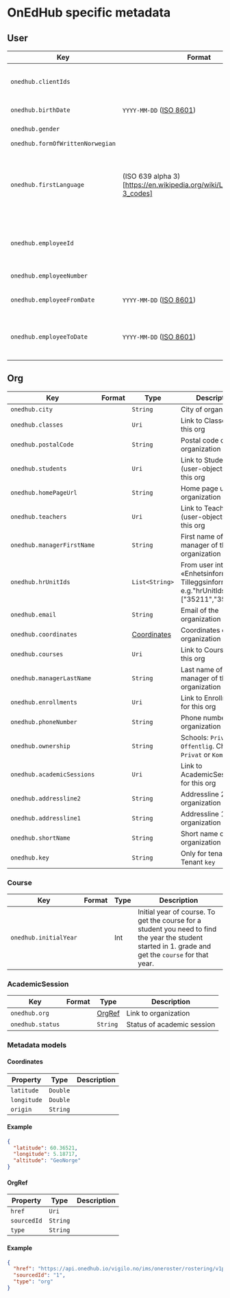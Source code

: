 # OnEdHub specific metadata

## User

| Key                              | Format                                                                   | Type         | Description                                                             |
|----------------------------------|--------------------------------------------------------------------------|--------------|-------------------------------------------------------------------------|
| `onedhub.clientIds`              |                                                                          | `List<UUID>` | *Internal use only* (internal id of student)                            |
| `onedhub.birthDate`              | `YYYY-MM-DD` ([ISO 8601](https://en.wikipedia.org/wiki/ISO_8601))        | `Date`       | Date of birth                                                           |
| `onedhub.gender`                 |                                                                          | `String`     | `male` or `female`                                                      | 
| `onedhub.formOfWrittenNorwegian` |                                                                          | `String`     | `nn` or `nb`                                                            | 
| `onedhub.firstLanguage`          | (ISO 639 alpha 3)[https://en.wikipedia.org/wiki/List_of_ISO_639-3_codes] | `String`     | A first language (L1), native language, native tongue, or mother tongue |
| `onedhub.employeeId`             |                                                                          | `UUID`       | *Internal use only* (internal id of employee)                           |
| `onedhub.employeeNumber`         |                                                                          | `String`     | Employee number                                                         |
| `onedhub.employeeFromDate`       | `YYYY-MM-DD` ([ISO 8601](https://en.wikipedia.org/wiki/ISO_8601))        | `Date`       | Start-date for the employee                                             |
| `onedhub.employeeToDate`         | `YYYY-MM-DD` ([ISO 8601](https://en.wikipedia.org/wiki/ISO_8601))        | `Date`       | End-data (until, not included) for the employee                         |

## Org

| Key                        | Format | Type                        | Description                                                                                      |
|----------------------------|--------|-----------------------------|--------------------------------------------------------------------------------------------------|
| `onedhub.city`             |        | `String`                    | City of organization                                                                             |
| `onedhub.classes`          |        | `Uri`                       | Link to Classes for this org                                                                     |
| `onedhub.postalCode`       |        | `String`                    | Postal code of organization                                                                      |
| `onedhub.students`         |        | `Uri`                       | Link to Students (user-objects) for this org                                                     |
| `onedhub.homePageUrl`      |        | `String`                    | Home page url of organization                                                                    |
| `onedhub.teachers`         |        | `Uri`                       | Link to Teachers (user-objects) for this org                                                     |
| `onedhub.managerFirstName` |        | `String`                    | First name of the manager of the organization                                                    |
| `onedhub.hrUnitIds`        |        | `List<String>`              | From user interface «Enhetsinformasjon/ Tilleggsinformasjon», e.g."hrUnitIds": ["35211","35240"] |
| `onedhub.email`            |        | `String`                    | Email of the organization                                                                        |
| `onedhub.coordinates`      |        | [Coordinates](#coordinates) | Coordinates of the organization                                                                  |
| `onedhub.courses`          |        | `Uri`                       | Link to Courses for this org                                                                     |
| `onedhub.managerLastName`  |        | `String`                    | Last name of the manager of the organization                                                     |
| `onedhub.enrollments`      |        | `Uri`                       | Link to Enrollments for this org                                                                 |
| `onedhub.phoneNumber`      |        | `String`                    | Phone number of the organization                                                                 |
| `onedhub.ownership`        |        | `String`                    | Schools: `Privat` or `Offentlig`.  ChildCare: `Privat` or `Kommunal`                             |            |
| `onedhub.academicSessions` |        | `Uri`                       | Link to AcademicSessions for this org                                                            |
| `onedhub.addressline2`     |        | `String`                    | Addressline 2 of the organization                                                                |
| `onedhub.addressline1`     |        | `String`                    | Addressline 1 of the organization                                                                |
| `onedhub.shortName`        |        | `String`                    | Short name of the organization                                                                   |
| `onedhub.key`              |        | `String`                    | Only for tenants: Tenant `key`                                                                   |

### Course

| Key                   | Format | Type | Description                                                                                                                                           |
|-----------------------|--------|------|-------------------------------------------------------------------------------------------------------------------------------------------------------|
| `onedhub.initialYear` |        | Int  | Initial year of course. To get the course for a student you need to find the year the student started in 1. grade and get the `course` for that year. |

### AcademicSession

| Key              | Format | Type              | Description                |
|------------------|--------|-------------------|----------------------------|
| `onedhub.org`    |        | [OrgRef](#OrgRef) | Link to organization       |
| `onedhub.status` |        | `String`          | Status of academic session |

### Metadata models

#### Coordinates

| Property    | Type     | Description |
|-------------|----------|-------------|
| `latitude`  | `Double` |             |
| `longitude` | `Double` |             |
| `origin`    | `String` |             |

#### Example

```json
{
  "latitude": 60.36521,
  "longitude": 5.18717,
  "altitude": "GeoNorge"
}
```

#### OrgRef

| Property    | Type     | Description |
|-------------|----------|-------------|
| `href`      | `Uri`    |             |
| `sourcedId` | `String` |             |
| `type`      | `String` |             |

#### Example

```json
{
  "href": "https://api.onedhub.io/vigilo.no/ims/oneroster/rostering/v1p2/orgs/1",
  "sourcedId": "1",
  "type": "org"
}
```
